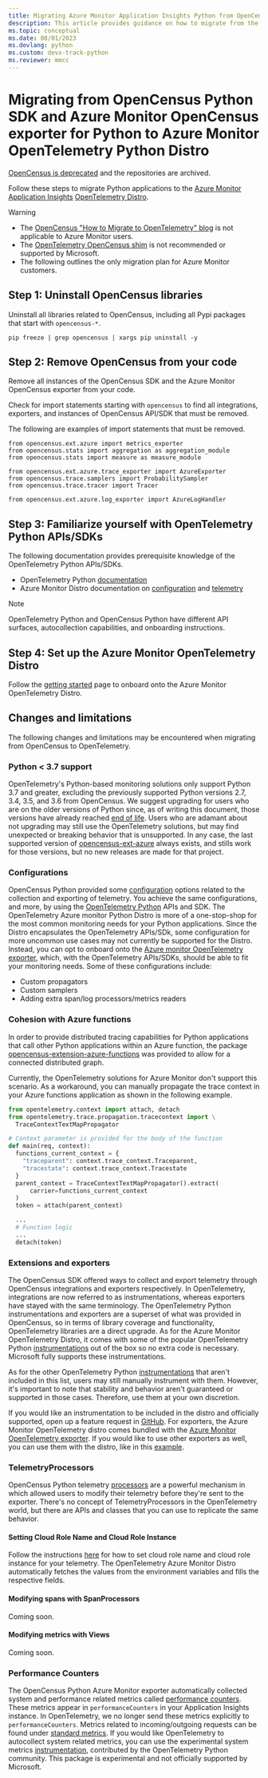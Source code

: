 ```yaml
---
title: Migrating Azure Monitor Application Insights Python from OpenCensus to OpenTelemetry
description: This article provides guidance on how to migrate from the Azure Monitor Application Insights Python SDK and OpenCensus exporter to OpenTelemetry.
ms.topic: conceptual
ms.date: 08/01/2023
ms.devlang: python
ms.custom: devx-track-python
ms.reviewer: mmcc
---
```

# Migrating from OpenCensus Python SDK and Azure Monitor OpenCensus exporter for Python to Azure Monitor OpenTelemetry Python Distro

[OpenCensus is deprecated](https://opentelemetry.io/blog/2023/sunsetting-opencensus) and the repositories are archived.

Follow these steps to migrate Python applications to the [Azure Monitor](../overview.md) [Application Insights](./app-insights-overview.md) [OpenTelemetry Distro](./opentelemetry-enable.md?tabs=python).

> [!WARNING]
> - The [OpenCensus "How to Migrate to OpenTelemetry" blog](https://opentelemetry.io/blog/2023/sunsetting-opencensus/#how-to-migrate-to-opentelemetry) is not applicable to Azure Monitor users.
> - The [OpenTelemetry OpenCensus shim](https://pypi.org/project/opentelemetry-opencensus-shim/) is not recommended or supported by Microsoft.
> - The following outlines the only migration plan for Azure Monitor customers.

## Step 1: Uninstall OpenCensus libraries

Uninstall all libraries related to OpenCensus, including all Pypi packages that start with `opencensus-*`.

```
pip freeze | grep opencensus | xargs pip uninstall -y
```

## Step 2: Remove OpenCensus from your code

Remove all instances of the OpenCensus SDK and the Azure Monitor OpenCensus exporter from your code.

Check for import statements starting with `opencensus` to find all integrations, exporters, and instances of OpenCensus API/SDK that must be removed.

The following are examples of import statements that must be removed.

```
from opencensus.ext.azure import metrics_exporter
from opencensus.stats import aggregation as aggregation_module
from opencensus.stats import measure as measure_module

from opencensus.ext.azure.trace_exporter import AzureExporter
from opencensus.trace.samplers import ProbabilitySampler
from opencensus.trace.tracer import Tracer

from opencensus.ext.azure.log_exporter import AzureLogHandler
```

## Step 3: Familiarize yourself with OpenTelemetry Python APIs/SDKs

The following documentation provides prerequisite knowledge of the OpenTelemetry Python APIs/SDKs.

 - OpenTelemetry Python [documentation](https://opentelemetry-python.readthedocs.io/en/stable/)
 - Azure Monitor Distro documentation on [configuration](./opentelemetry-configuration.md?tabs=python) and [telemetry](./opentelemetry-add-modify.md?tabs=python)

> [!NOTE]
> OpenTelemetry Python and OpenCensus Python have different API surfaces, autocollection capabilities, and onboarding instructions.

## Step 4: Set up the Azure Monitor OpenTelemetry Distro

Follow the [getting started](./opentelemetry-enable.md?tabs=python#get-started)
page to onboard onto the Azure Monitor OpenTelemetry Distro.

## Changes and limitations

The following changes and limitations may be encountered when migrating from OpenCensus to OpenTelemetry.

### Python < 3.7 support

OpenTelemetry's Python-based monitoring solutions only support Python 3.7 and greater, excluding the previously supported Python versions 2.7, 3.4, 3.5, and 3.6 from OpenCensus. We suggest upgrading for users who are on the older versions of Python since, as of writing this document, those versions have already reached [end of life](https://devguide.python.org/versions/). Users who are adamant about not upgrading may still use the OpenTelemetry solutions, but may find unexpected or breaking behavior that is unsupported. In any case, the last supported version of [opencensus-ext-azure](https://pypi.org/project/opencensus-ext-azure/) always exists, and stills work for those versions, but no new releases are made for that project.

### Configurations

OpenCensus Python provided some [configuration](https://github.com/census-instrumentation/opencensus-python#customization) options related to the collection and exporting of telemetry. You achieve the same configurations, and more, by using the [OpenTelemetry Python](https://opentelemetry-python.readthedocs.io/en/stable/) APIs and SDK. The OpenTelemetry Azure monitor Python Distro is more of a one-stop-shop for the most common monitoring needs for your Python applications. Since the Distro encapsulates the OpenTelemetry APIs/SDk, some configuration for more uncommon use cases may not currently be supported for the Distro. Instead, you can opt to onboard onto the [Azure monitor OpenTelemetry exporter](https://github.com/Azure/azure-sdk-for-python/tree/main/sdk/monitor/azure-monitor-opentelemetry-exporter), which, with the OpenTelemetry APIs/SDKs, should be able to fit your monitoring needs. Some of these configurations include:

- Custom propagators
- Custom samplers
- Adding extra span/log processors/metrics readers

### Cohesion with Azure functions

In order to provide distributed tracing capabilities for Python applications that call other Python applications within an Azure function, the package [opencensus-extension-azure-functions](https://pypi.org/project/opencensus-extension-azure-functions/) was provided to allow for a connected distributed graph.

Currently, the OpenTelemetry solutions for Azure Monitor don't support this scenario. As a workaround, you can manually propagate the trace context in your Azure functions application as shown in the following example.

```python
from opentelemetry.context import attach, detach
from opentelemetry.trace.propagation.tracecontext import \
  TraceContextTextMapPropagator

# Context parameter is provided for the body of the function
def main(req, context):
  functions_current_context = {
    "traceparent": context.trace_context.Traceparent,
    "tracestate": context.trace_context.Tracestate
  }
  parent_context = TraceContextTextMapPropagator().extract(
      carrier=functions_current_context
  )
  token = attach(parent_context)

  ...
  # Function logic
  ...
  detach(token)
```

### Extensions and exporters

The OpenCensus SDK offered ways to collect and export telemetry through OpenCensus integrations and exporters respectively. In OpenTelemetry, integrations are now referred to as instrumentations, whereas exporters have stayed with the same terminology. The OpenTelemetry Python instrumentations and exporters are a superset of what was provided in OpenCensus, so in terms of library coverage and functionality, OpenTelemetry libraries are a direct upgrade. As for the Azure Monitor OpenTelemetry Distro, it comes with some of the popular OpenTelemetry Python [instrumentations](.\opentelemetry-add-modify.md?tabs=python#included-instrumentation-libraries) out of the box so no extra code is necessary. Microsoft fully supports these instrumentations.

As for the other OpenTelemetry Python [instrumentations](https://github.com/open-telemetry/opentelemetry-python-contrib/tree/main/instrumentation) that aren't included in this list, users may still manually instrument with them. However, it's important to note that stability and behavior aren't guaranteed or supported in those cases. Therefore, use them at your own discretion.

 If you would like an instrumentation to be included in the distro and officially supported, open up a feature request in [GitHub](https://github.com/microsoft/ApplicationInsights-Python/issues). For exporters, the Azure Monitor OpenTelemetry distro comes bundled with the [Azure Monitor OpenTelemetry exporter](https://pypi.org/project/azure-monitor-opentelemetry-exporter/). If you would like to use other exporters as well, you can use them with the distro, like in this [example](./opentelemetry-configuration.md?tabs=python#enable-the-otlp-exporter).

### TelemetryProcessors

OpenCensus Python telemetry [processors](./api-filtering-sampling.md#opencensus-python-telemetry-processors) are a powerful mechanism in which allowed users to modify their telemetry before they're sent to the exporter. There's no concept of TelemetryProcessors in the OpenTelemetry world, but there are APIs and classes that you can use to replicate the same behavior.

#### Setting Cloud Role Name and Cloud Role Instance

Follow the instructions [here](./opentelemetry-configuration.md?tabs=python#set-the-cloud-role-name-and-the-cloud-role-instance) for how to set cloud role name and cloud role instance for your telemetry. The OpenTelemetry Azure Monitor Distro automatically fetches the values from the environment variables and fills the respective fields.

#### Modifying spans with SpanProcessors

Coming soon.

#### Modifying metrics with Views

Coming soon.

### Performance Counters

The OpenCensus Python Azure Monitor exporter automatically collected system and performance related metrics called [performance counters](https://github.com/census-instrumentation/opencensus-python/tree/master/contrib/opencensus-ext-azure#performance-counters). These metrics appear in `performanceCounters` in your Application Insights instance. In OpenTelemetry, we no longer send these metrics explicitly to `performanceCounters`. Metrics related to incoming/outgoing requests can be found under [standard metrics](./standard-metrics.md). If you would like OpenTelemetry to autocollect system related metrics, you can use the experimental system metrics [instrumentation](https://github.com/open-telemetry/opentelemetry-python-contrib/tree/main/instrumentation/opentelemetry-instrumentation-system-metrics), contributed by the OpenTelemetry Python community. This package is experimental and not officially supported by Microsoft.